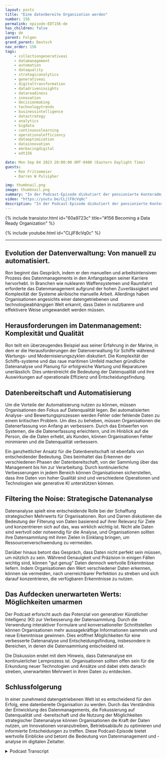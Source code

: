 ```yaml
---
layout: posts
title: "Eine datenbereite Organisation werden"
number: 156
permalink: episode-EDT156-de
has_children: false
lang: de
parent: Folgen
grand_parent: Deutsch
nav_order: 156
tags:
    - collectiongenerativeai
    - datamanagement
    - automation
    - dataquality
    - strategicanalytics
    - generativeai
    - digitaltransformation
    - datadriveninsights
    - datareadiness
    - innovation
    - decisionmaking
    - technologytrends
    - businessintelligence
    - datastrategy
    - analytics
    - bigdata
    - continuouslearning
    - operationalefficiency
    - dataoptimization
    - datainnovation
    - emrbacingdigital
    - edt156

date: Mon Sep 04 2023 20:00:00 GMT-0400 (Eastern Daylight Time)
guests:
    - Ron Fritzemeier
    - Darren W Pulsipher

img: thumbnail.png
image: thumbnail.png
summary: "In der Podcast-Episode diskutiert der pensionierte Konteradmiral Ron Fritzmeier mit Gastgeber Darren Pulsipher die Bedeutung des Datenmanagements im Kontext der generativen künstlichen Intelligenz (KI). Mit einem Hintergrund in Elektrotechnik und umfangreicher Erfahrung in den Bereichen Cyber und Cybersicherheit liefert Ron wertvolle Einblicke in das sich entwickelnde Feld des Datenmanagements und seine entscheidende Rolle für den Erfolg von Organisationen im digitalen Zeitalter."
video: "https://youtu.be/CLjlF8cVq0c"
description: "In der Podcast-Episode diskutiert der pensionierte Konteradmiral Ron Fritzmeier mit Gastgeber Darren Pulsipher die Bedeutung des Datenmanagements im Kontext der generativen künstlichen Intelligenz (KI). Mit einem Hintergrund in Elektrotechnik und umfangreicher Erfahrung in den Bereichen Cyber und Cybersicherheit liefert Ron wertvolle Einblicke in das sich entwickelnde Feld des Datenmanagements und seine entscheidende Rolle für den Erfolg von Organisationen im digitalen Zeitalter."
---
```


<div>
{% include transistor.html id="60a9723c" title="#156 Becoming a Data Ready Organization" %}

{% include youtube.html id="CLjlF8cVq0c" %}
</div>

---

## Evolution der Datenverwaltung: Von manuell zu automatisiert.

Ron beginnt das Gespräch, indem er den manuellen und arbeitsintensiven Prozess des Datenmanagements in den Anfangstagen seiner Karriere hervorhebt. In Branchen wie nuklearen Waffensystemen und Raumfahrt erforderte das Datenmanagement aufgrund der hohen Zuverlässigkeit und Komplexität der Systeme akribische manuelle Arbeit. Allerdings haben Organisationen angesichts einer datengetriebenen und technologieabhängigen Welt erkannt, dass Daten in nutzbarere und effektivere Weise umgewandelt werden müssen.

## Herausforderungen im Datenmanagement: Komplexität und Qualität

Ron teilt ein überzeugendes Beispiel aus seiner Erfahrung in der Marine, in dem er die Herausforderungen der Datenverwaltung für Schiffe während Wartungs- und Modernisierungszyklen diskutiert. Die Komplexität der Schiffs-systeme und das raue maritimen Umfeld machen gründliche Datenanalyse und Planung für erfolgreiche Wartung und Reparaturen unerlässlich. Dies unterstreicht die Bedeutung der Datenqualität und ihre Auswirkungen auf operationale Effizienz und Entscheidungsfindung.

## Datenbereitschaft und Automatisierung

Um die Vorteile der Automatisierung nutzen zu können, müssen Organisationen den Fokus auf Datenqualität legen. Bei automatisierten Analyse- und Bewertungsprozessen werden Fehler oder fehlende Daten zu einem kritischen Problem. Um dies zu beheben, müssen Organisationen die Datenerfassung von Anfang an verbessern. Durch das Entwerfen von Systemen, die die Datenerfassung erleichtern, und im Hinblick auf die Person, die die Daten erhebt, als Kunden, können Organisationen Fehler minimieren und die Datenqualität verbessern.

Ein ganzheitlicher Ansatz für die Datenbereitschaft ist ebenfalls von entscheidender Bedeutung. Dies beinhaltet das Erkennen der verschiedenen Phasen der Datenbereitschaft, von der Sammlung über das Management bis hin zur Verarbeitung. Durch kontinuierliche Verbesserungen in jedem Bereich können Organisationen sicherstellen, dass ihre Daten von hoher Qualität sind und verschiedene Operationen und Technologien wie generative KI unterstützen können.

## Filtering the Noise: Strategische Datenanalyse

Datenanalyse spielt eine entscheidende Rolle bei der Schaffung strategischen Mehrwerts für Organisationen. Ron und Darren diskutieren die Bedeutung der Filterung von Daten basierend auf ihrer Relevanz für Ziele und konzentrieren sich auf das, was wirklich wichtig ist. Nicht alle Daten sind wertvoll oder notwendig für die Analyse, und Organisationen sollten ihre Datensammlung mit ihren Zielen in Einklang bringen, um Ressourcenverschwendung zu vermeiden.

Darüber hinaus betont das Gespräch, dass Daten nicht perfekt sein müssen, um nützlich zu sein. Während Genauigkeit und Präzision in einigen Fällen wichtig sind, können "gut genug" Daten dennoch wertvolle Erkenntnisse liefern. Indem Organisationen den Wert verschiedener Daten erkennen, können sie vermeiden, nach unerreichbarer Perfektion zu streben und sich darauf konzentrieren, die verfügbaren Erkenntnisse zu nutzen.

## Das Aufdecken unerwarteten Werts: Möglichkeiten umarmen

Der Podcast erforscht auch das Potenzial von generativer Künstlicher Intelligenz (KI) zur Verbesserung der Datensammlung. Durch die Verwendung interaktiver Formulare und konversationeller Schnittstellen können Organisationen mehr aussagekräftige Informationen sammeln und neue Erkenntnisse gewinnen. Dies eröffnet Möglichkeiten für eine verbesserte Datenanalyse und Entscheidungsfindung, insbesondere in Bereichen, in denen die Datensammlung entscheidend ist.

Die Diskussion endet mit dem Hinweis, dass Datenanalyse ein kontinuierlicher Lernprozess ist. Organisationen sollten offen sein für die Erkundung neuer Technologien und Ansätze und dabei stets danach streben, unerwarteten Mehrwert in ihren Daten zu entdecken.

## Schlussfolgerung

In einer zunehmend datengetriebenen Welt ist es entscheidend für den Erfolg, eine datenbereite Organisation zu werden. Durch das Verständnis der Entwicklung des Datenmanagements, die Fokussierung auf Datenqualität und -bereitschaft und die Nutzung der Möglichkeiten strategischer Datenanalyse können Organisationen die Kraft der Daten nutzen, um Innovationen voranzutreiben, Betriebsabläufe zu optimieren und informierte Entscheidungen zu treffen. Diese Podcast-Episode bietet wertvolle Einblicke und betont die Bedeutung von Datenmanagement und -analyse im digitalen Zeitalter.



<details>
<summary> Podcast Transcript </summary>

<p></p>

</details>
